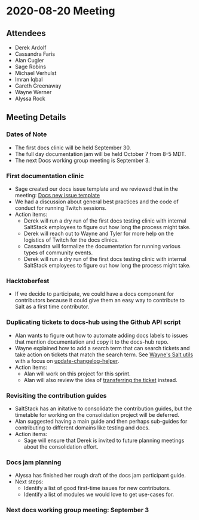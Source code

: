 # 2020-08-20 Meeting

## Attendees

* Derek Ardolf
* Cassandra Faris
* Alan Cugler
* Sage Robins
* Michael Verhulst
* Imran Iqbal
* Gareth Greenaway
* Wayne Werner
* Alyssa Rock

## Meeting Details

### Dates of Note

- The first docs clinic will be held September 30.
- The full day documentation jam will be held October 7 from 8-5 MDT.
- The next Docs working group meeting is September 3.

### First documentation clinic

- Sage created our docs issue template and we reviewed that in the meeting:
  [Docs new issue template](https://github.com/saltstack/docs-hub/issues/new/choose)
- We had a discussion about general best practices and the code of conduct for
  running Twitch sessions.
- Action items:
  - Derek will run a dry run of the first docs testing clinic with internal
    SaltStack employees to figure out how long the process might take.
  - Derek will reach out to Wayne and Tyler for more help on the logistics of
    Twitch for the docs clinics.
  - Cassandra will formalize the documentation for running various types of
    community events.
  - Derek will run a dry run of the first docs testing clinic with internal
    SaltStack employees to figure out how long the process might take.

### Hacktoberfest

- If we decide to participate, we could have a docs component for contributors
  because it could give them an easy way to contribute to Salt as a first time
  contributor.

### Duplicating tickets to docs-hub using the Github API script

- Alan wants to figure out how to automate adding docs labels to issues that
  mention documentation and copy it to the docs-hub repo.
- Wayne explained how to add a search term that can search tickets and take
  action on tickets that match the search term. See
  [Wayne's Salt utils](https://github.com/waynew/salt/tree/utils/tools) with a
  focus on [update-changelog-helper](https://github.com/waynew/salt/blob/utils/tools/update-changelog-helper.py#L19).
- Action items:
  - Alan will work on this project for this sprint.
  - Alan will also review the idea of
    [transferring the ticket](https://docs.github.com/en/github/managing-your-work-on-github/transferring-an-issue-to-another-repository) instead.

### Revisiting the contribution guides

- SaltStack has an initative to consolidate the contribution guides, but the
  timetable for working on the consolidation project will be deferred.
- Alan suggested having a main guide and then perhaps sub-guides for
  contributing to different domains like testing and docs.
- Action items:
  - Sage will ensure that Derek is invited to future planning meetings about
    the consolidation effort.

### Docs jam planning

- Alyssa has finished her rough draft of the docs jam participant guide.
- Next steps:
  - Identify a list of good first-time issues for new contributors.
  - Identify a list of modules we would love to get use-cases for.

### Next docs working group meeting: September 3
